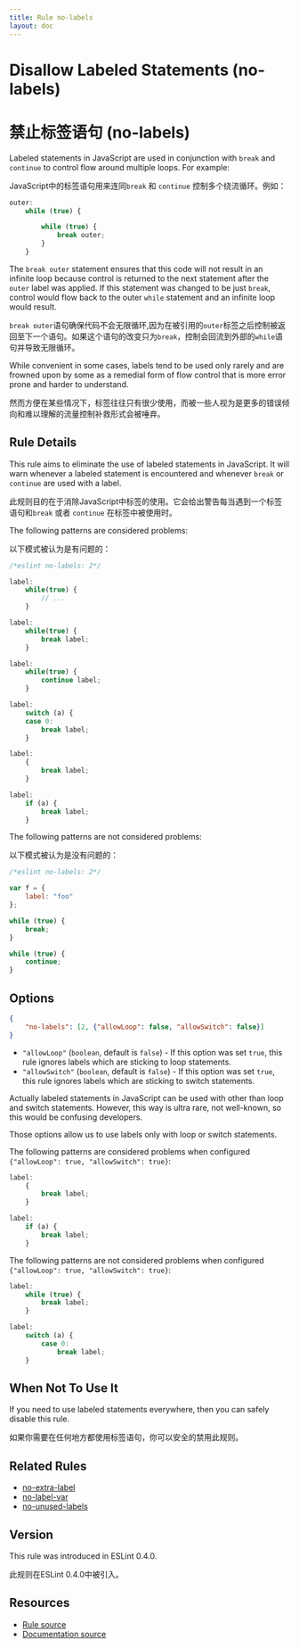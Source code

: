 ```yaml
---
title: Rule no-labels
layout: doc
---
```

<!-- Note: No pull requests accepted for this file. See README.md in the root directory for details. -->

# Disallow Labeled Statements (no-labels)
# 禁止标签语句 (no-labels)

Labeled statements in JavaScript are used in conjunction with `break` and `continue` to control flow around multiple loops. For example:

JavaScript中的标签语句用来连同`break` 和 `continue` 控制多个绕流循环。例如：

```js
outer:
    while (true) {

        while (true) {
            break outer;
        }
    }
```

The `break outer` statement ensures that this code will not result in an infinite loop because control is returned to the next statement after the `outer` label was applied. If this statement was changed to be just `break`, control would flow back to the outer `while` statement and an infinite loop would result.

`break outer`语句确保代码不会无限循环,因为在被引用的`outer`标签之后控制被返回至下一个语句。如果这个语句的改变只为`break`，控制会回流到外部的`while`语句并导致无限循环。

While convenient in some cases, labels tend to be used only rarely and are frowned upon by some as a remedial form of flow control that is more error prone and harder to understand.

然而方便在某些情况下，标签往往只有很少使用，而被一些人视为是更多的错误倾向和难以理解的流量控制补救形式会被唾弃。

## Rule Details

This rule aims to eliminate the use of labeled statements in JavaScript. It will warn whenever a labeled statement is encountered and whenever `break` or `continue` are used with a label.

此规则目的在于消除JavaScript中标签的使用。它会给出警告每当遇到一个标签语句和`break` 或者 `continue` 在标签中被使用时。

The following patterns are considered problems:

以下模式被认为是有问题的：

```js
/*eslint no-labels: 2*/

label:
    while(true) {
        // ...
    }

label:
    while(true) {
        break label;
    }

label:
    while(true) {
        continue label;
    }

label:
    switch (a) {
    case 0:
        break label;
    }

label:
    {
        break label;
    }

label:
    if (a) {
        break label;
    }
```

The following patterns are not considered problems:

以下模式被认为是没有问题的：

```js
/*eslint no-labels: 2*/

var f = {
    label: "foo"
};

while (true) {
    break;
}

while (true) {
    continue;
}
```

## Options

```json
{
    "no-labels": [2, {"allowLoop": false, "allowSwitch": false}]
}
```

* `"allowLoop"` (`boolean`, default is `false`) - If this option was set `true`, this rule ignores labels which are sticking to loop statements.
* `"allowSwitch"` (`boolean`, default is `false`) - If this option was set `true`, this rule ignores labels which are sticking to switch statements.

Actually labeled statements in JavaScript can be used with other than loop and switch statements.
However, this way is ultra rare, not well-known, so this would be confusing developers.

Those options allow us to use labels only with loop or switch statements.

The following patterns are considered problems when configured `{"allowLoop": true, "allowSwitch": true}`:

```js
label:
    {
        break label;
    }

label:
    if (a) {
        break label;
    }
```

The following patterns are not considered problems when configured `{"allowLoop": true, "allowSwitch": true}`:

```js
label:
    while (true) {
        break label;
    }

label:
    switch (a) {
        case 0:
            break label;
    }
```

## When Not To Use It

If you need to use labeled statements everywhere, then you can safely disable this rule.

如果你需要在任何地方都使用标签语句，你可以安全的禁用此规则。

## Related Rules

* [no-extra-label](./no-extra-label)
* [no-label-var](./no-label-var)
* [no-unused-labels](./no-unused-labels)

## Version

This rule was introduced in ESLint 0.4.0.

此规则在ESLint 0.4.0中被引入。

## Resources

* [Rule source](https://github.com/eslint/eslint/tree/master/lib/rules/no-labels.js)
* [Documentation source](https://github.com/eslint/eslint/tree/master/docs/rules/no-labels.md)
